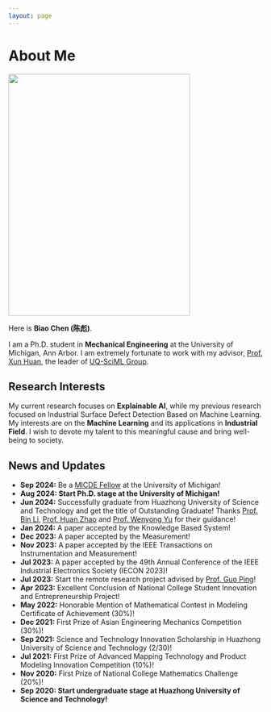 ```yaml
---
layout: page
---
```


# About Me

<img src="https://max-chenb.github.io/BiaoChen.jpg" class="floatpic" width="360" height="480">

Here is **Biao Chen (陈彪)**.

I am a Ph.D. student in **Mechanical Engineering** at the University of Michigan, Ann Arbor. I am extremely fortunate to work with my advisor, [Prof. Xun Huan](https://uq.engin.umich.edu/people/xun-huan/), the leader of [UQ-SciML Group](https://uq.engin.umich.edu/).

## Research Interests

My current research focuses on **Explainable AI**, while my previous research focused on Industrial Surface Defect Detection Based on Machine Learning. My interests are on the **Machine Learning** and its applications in **Industrial Field**. I wish to devote my talent to this meaningful cause and bring well-being to society.

## News and Updates
- **Sep 2024:** Be a [MICDE Fellow](https://micde.umich.edu/member/biao-chen/) at the University of Michigan!
- **Aug 2024: Start Ph.D. stage at the University of Michigan!**
- **Jun 2024:** Successfully graduate from Huazhong University of Science and Technology and get the title of Outstanding Graduate! Thanks [Prof. Bin Li](http://english.mse.hust.edu.cn/info/1081/2036.htm), [Prof. Huan Zhao](http://english.mse.hust.edu.cn/info/1069/1170.htm) and [Prof. Wenyong Yu](http://english.mse.hust.edu.cn/info/1068/1178.htm) for their guidance!
- **Jan 2024:** A paper accepted by the Knowledge Based System!
- **Dec 2023:** A paper accepted by the Measurement!
- **Nov 2023:** A paper accepted by the IEEE Transactions on Instrumentation and Measurement!
- **Jul 2023:** A paper accepted by the 49th Annual Conference of the IEEE Industrial Electronics Society (IECON 2023)!
- **Jul 2023:** Start the remote research project advised by [Prof. Guo Ping](https://www.mccormick.northwestern.edu/research-faculty/directory/profiles/guo-ping.html)!
- **Apr 2023:** Excellent Conclusion of National College Student Innovation and Entrepreneurship Project!
- **May 2022:** Honorable Mention of Mathematical Contest in Modeling Certificate of Achievement (30%)!
- **Dec 2021:** First Prize of Asian Engineering Mechanics Competition (30%)!
- **Sep 2021:** Science and Technology Innovation Scholarship in Huazhong University of Science and Technology (2/30)!
- **Jul 2021:** First Prize of Advanced Mapping Technology and Product Modeling Innovation Competition (10%)!
- **Nov 2020:** First Prize of National College Mathematics Challenge (20%)!
- **Sep 2020: Start undergraduate stage at Huazhong University of Science and Technology!**